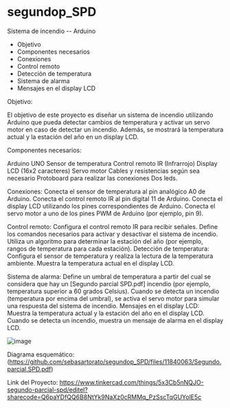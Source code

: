 # segundop_SPD
Sistema de incendio -- Arduino

- Objetivo
- Componentes necesarios
- Conexiones
- Control remoto
- Detección de temperatura
- Sistema de alarma
- Mensajes en el display LCD


Objetivo:

El objetivo de este proyecto es diseñar un sistema de incendio utilizando Arduino que pueda detectar cambios de temperatura y activar un servo motor en caso de detectar un incendio.
Además, se mostrará la temperatura actual y la estación del año en un display LCD.

Componentes necesarios:

Arduino UNO
Sensor de temperatura
Control remoto IR (Infrarrojo)
Display LCD (16x2 caracteres)
Servo motor
Cables y resistencias según sea necesario
Protoboard para realizar las conexiones
Dos leds.

Conexiones:
Conecta el sensor de temperatura al pin analógico A0 de Arduino.
Conecta el control remoto IR al pin digital 11 de Arduino.
Conecta el display LCD utilizando los pines correspondientes de Arduino.
Conecta el servo motor a uno de los pines PWM de Arduino (por ejemplo, pin 9).

Control remoto:
Configura el control remoto IR para recibir señales.
Define los comandos necesarios para activar y desactivar el sistema de incendio.
Utiliza un algoritmo para determinar la estación del año (por ejemplo, rangos de temperatura
para cada estación).
Detección de temperatura:
Configura el sensor de temperatura y realiza la lectura de la temperatura ambiente.
Muestra la temperatura actual en el display LCD.


Sistema de alarma:
Define un umbral de temperatura a partir del cual se considera que hay un [Segundo parcial SPD.pdf]
incendio (por
ejemplo, temperatura superior a 60 grados Celsius).
Cuando se detecta un incendio (temperatura por encima del umbral), se activa el servo
motor para simular una respuesta del sistema de incendio.
Mensajes en el display LCD:
Muestra la temperatura actual y la estación del año en el display LCD.
Cuando se detecta un incendio, muestra un mensaje de alarma en el display LCD.


![image](https://github.com/sebasartorato/segundop_SPD/assets/86857108/99856e7c-1521-4e32-88e1-a7b7542c89e9)

Diagrama esquemático:
(https://github.com/sebasartorato/segundop_SPD/files/11840063/Segundo.parcial.SPD.pdf)

Link del Proyecto:
https://www.tinkercad.com/things/5x3Cb5nNQJO-segundo-parcial-spd/editel?sharecode=Q6paYDfQQ6B8NtYk9NaXz0cRMMq_PzSscTqGUYolE5c



